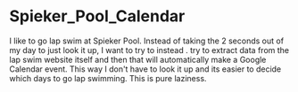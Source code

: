 # Spieker_Pool_Calendar

I like to go lap swim at Spieker Pool. Instead of taking the 2 seconds out of my day to just look it up, I want to try to instead . try to extract data from the lap swim website itself and then that will automatically make a Google Calendar event. This way I don't have to look it up and its easier to decide which days to go lap swimming. This is pure laziness.
